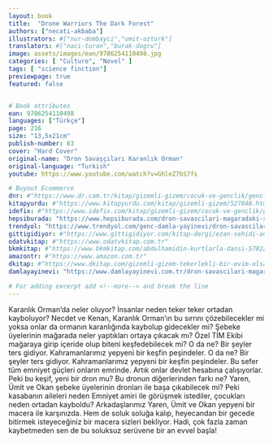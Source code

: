 ```yaml
---
layout: book
title:  "Drone Warriors The Dark Forest"
authors: ["necati-akbaba"]
illustrators: #["nur-dombayci","umit-ozturk"]
translators: #["naci-turan","burak-dogru"]
image: assets/images/ean/9786254110498.jpg
categories: [ "Culture", "Novel" ]
tags: [ "science finction"]
previewpage: true
featured: false


# Book attributes
ean: 9786254110498
languages: ["Türkçe"]
page: 216
size: "13,5x21cm"
publish-number: 63
cover: "Hard Cover"
original-name: "Dron Savaşçıları Karanlık Orman"
original-language: "Turkish"
youtube: https://www.youtube.com/watch?v=GhleZ7bS7fs

# Buyout Ecommerce
dnr: #"https://www.dr.com.tr/kitap/gizemli-gizem/cocuk-ve-genclik/genclik-10-yas/roman-oyku/urunno=0001857499001"
kitapyurdu: #"https://www.kitapyurdu.com/kitap/gizemli-gizem/527848.html&filter_name=Gizemli+Gizem"
idefix: #"https://www.idefix.com/kitap/gizemli-gizem/cocuk-ve-genclik/genclik-10-yas/roman-oyku/urunno=0001857499001"
hepsiburada: "https://www.hepsiburada.com/dron-savascilari-magaradaki-sir-necati-akbaba-p-HBV00000Y1FR7"
trendyol: "https://www.trendyol.com/genc-damla-yayinevi/dron-savascilari-magaradaki-sir-p-39629129"
gittigidiyor: #"https://www.gittigidiyor.com/kitap-dergi/ezan-sehidi-adnan-menderes_pdp_732728793"
odatvkitap: #"https://www.odatvkitap.com.tr"
bkmkitap: #"https://www.bkmkitap.com/abdulhamidin-kurtlarla-dansi-578226"
amazontr: #"https://www.amazon.com.tr"
dkitap: #"https://www.dkitap.com/gizemli-gizem-tekerlekli-bir-evim-olsa"
damlayayinevi: "https://www.damlayayinevi.com.tr/dron-savascilari-magaradaki-sir"

# For adding excerpt add <!--more--> and break the line
---
```

Karanlık Orman’da neler oluyor?
İnsanlar neden teker teker ortadan kayboluyor?
Necdet ve Kenan, Karanlık Orman’ın bu sırrını çözebilecekler mi yoksa onlar da ormanın karanlığında kaybolup gidecekler mi?
Şebeke üyelerinin mağarada neler yaptıkları ortaya çıkacak mı?
Özel TİM Ekibi mağaraya girip içeride olup biteni keşfedebilecek mi?
O da ne?
Bir şeyler ters gidiyor.
Kahramanlarımız yepyeni bir keşfin peşindeler.
O da ne?
Bir şeyler ters gidiyor.
Kahramanlarımız yepyeni bir keşfin peşindeler.
Bu sefer tüm emniyet güçleri onların emrinde.
Artık onlar devlet hesabına çalışıyorlar.
Peki bu keşif, yeni bir dron mu?
Bu dronun diğerlerinden farkı ne?
Yaren, Ümit ve Okan şebeke üyelerinin dronları ile başa çıkabilecek mi?
Peki kasabanın aileleri neden Emniyet amiri ile görüşmek istediler, çocukları neden ortadan kayboldu?
Arkadaşlarımız Yaren, Ümit ve Okan yepyeni bir macera ile karşınızda.
Hem de soluk soluğa kalıp, heyecandan bir gecede bitirmek isteyeceğiniz bir macera sizleri bekliyor.
Hadi, çok fazla zaman kaybetmeden sen de bu soluksuz serüvene bir an evvel başla!
<!--more--> 
